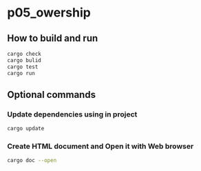 # p05_owership

## How to build and run

```bash
cargo check
cargo bulid
cargo test
cargo run
```

## Optional commands

### Update dependencies using in project

```bash
cargo update
```

### Create HTML document and Open it with Web browser

```bash
cargo doc --open
```
